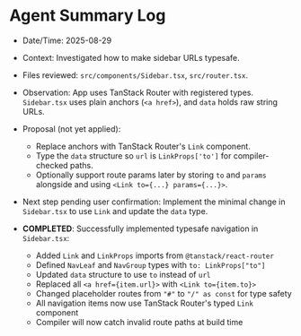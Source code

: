# Agent Summary Log

- Date/Time: 2025-08-29
- Context: Investigated how to make sidebar URLs typesafe.
- Files reviewed: `src/components/Sidebar.tsx`, `src/router.tsx`.
- Observation: App uses TanStack Router with registered types. `Sidebar.tsx` uses plain anchors (`<a href>`), and `data` holds raw string URLs.
- Proposal (not yet applied):
  - Replace anchors with TanStack Router's `Link` component.
  - Type the `data` structure so `url` is `LinkProps['to']` for compiler-checked paths.
  - Optionally support route params later by storing `to` and `params` alongside and using `<Link to={...} params={...}>`.
- Next step pending user confirmation: Implement the minimal change in `Sidebar.tsx` to use `Link` and update the `data` type.

- **COMPLETED**: Successfully implemented typesafe navigation in `Sidebar.tsx`:
  - Added `Link` and `LinkProps` imports from `@tanstack/react-router`
  - Defined `NavLeaf` and `NavGroup` types with `to: LinkProps["to"]`
  - Updated `data` structure to use `to` instead of `url`
  - Replaced all `<a href={item.url}>` with `<Link to={item.to}>`
  - Changed placeholder routes from `"#"` to `"/" as const` for type safety
  - All navigation items now use TanStack Router's typed `Link` component
  - Compiler will now catch invalid route paths at build time
